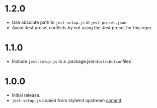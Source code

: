 # 1.2.0

-   Use absolute path to `jest-setup.js` in `jest-preset.json`.
-   Avoid Jest preset conflicts by not using the Jest preset for this repo.

# 1.1.0

-   Include `jest-setup.js` in a .package.json` distribution `files`.

# 1.0.0

-   Initial release.
-   `jest-setup.js` copied from stylelint upstream [commit](https://github.com/stylelint/stylelint/blob/4c90af5863acf3026d8424b49a78189106f052dc/jest-setup.js).
